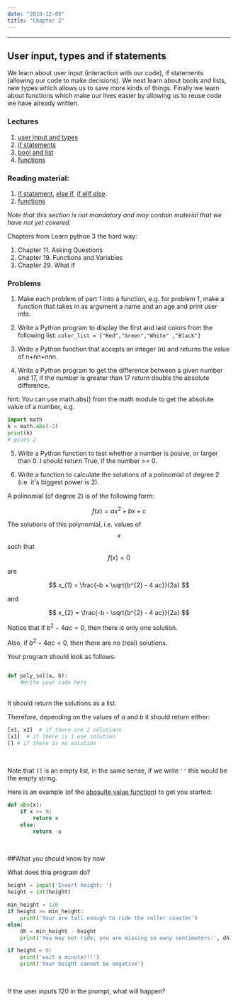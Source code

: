 ```yaml
---
date: "2018-12-09"
title: "Chapter 2"
---
```


---

## User input, types and if statements

We learn about user input (interaction with our code), if statements (allowing our code to make decisions).
We next learn about bools and lists, new types which allows us to save more kinds of things. Finally we
learn about functions which make our lives easier by allowing us to reuse code we have already written.

### Lectures

1. [user input and types](https://youtu.be/jlUHbTKRTTw)
2. [if statements](https://youtu.be/th-n-6QMtr0)
3. [bool and list](https://youtu.be/PKRUQRu7D4k)
4. [functions](https://youtu.be/LAj6YWCJcOU)


### Reading material:

1. [if statement](https://pythonprogramming.net/if-statement-python-3-basics-tutorial/), [else if](https://pythonprogramming.net/else-python-3-tutorial/), [if elif else](https://pythonprogramming.net/elif-else-python-3-tutorial/).
2. [functions](https://pythonprogramming.net/functions-python-3-basics-tutorial/)



*Note that this section is not mandatory and may contain material that we have not yet covered.*

Chapters from Learn python 3 the hard way:

1. Chapter 11. Asking Questions
2. Chapter 19. Functions and Variables
3. Chapter 29. What if


### Problems

1. Make each problem of part 1 into a function, e.g. for problem 1, make a function that takes in as argument a name and an age and print user info.

2. Write a Python program to display the first and last colors from the following list:  ```color_list = ["Red","Green","White" ,"Black"]```

3. Write a Python function that accepts an integer (n) and returns the value of n+nn+nnn.

4. Write a Python program to get the difference between a given number and 17, if the number is greater than 17 return double the absolute difference.

hint: You can use math.abs() from the math module to get the absolute value of a number, e.g. 

```python
import math
k = math.abs(-2)
print(k)
# gives 2
```

5. Write a Python function to test whether a number is posive, or larger than 0. I should return True, if the number >= 0.

7. Write a function to calculate the solutions of a polinomial of degree 2 (i.e. it's biggest power is 2).

A polinomial (of degree 2) is of the following form:

$$
f(x) = ax^{2} + bx + c
$$

The solutions of this polynomial, i.e. values of $$x$$ such that
$$
f(x) = 0
$$

are 

$$
x_{1} = \frac{-b + \sqrt{b^{2} - 4 ac}}{2a}
$$

and 

$$
x_{2} = \frac{-b - \sqrt{b^{2} - 4 ac}}{2a}
$$

Notice that if $b^{2} - 4 ac = 0$, then there is only one solution.

Also, if $b^{2} - 4 ac < 0$, then there are no (real) solutions. 

Your program should look as follows:

```python

def poly_sol(a, b):
    #Write your code here

```
<br>
It should return the solutions as a list.

Therefore, depending on the values of $a$ and $b$ it should return either:

```python
[x1, x2]  # if there are 2 solutions
[x1]  # if there is 1 one solution
[] # if there is no solution
```
<br>

Note that ```[]``` is an empty list, in the same sense, if we write ```''``` this would be the empty string.


Here is an example (of the [abosulte value function](https://www.mathsisfun.com/numbers/absolute-value.html)) to get you started:


```python
def abs(x):
    if x >= 0:
        return x
    else:
        return -x
```
<br>

##What you should know by now

What does thia program do?
<br>
```python
height = input('Insert height: ')
height = int(height)

min_height = 120
if height >= min_height:
    print('Your are tall enough to ride the roller coaster')
else:
    dh = min_height - height
    print('You may not ride, you are missing so many centimeters:', dh)

if height < 0:
    print('wait a minute!!!')
    print('Your height cannot be negative')
```
<br>

If the user inputs 120 in the prompt, what will happen? 
